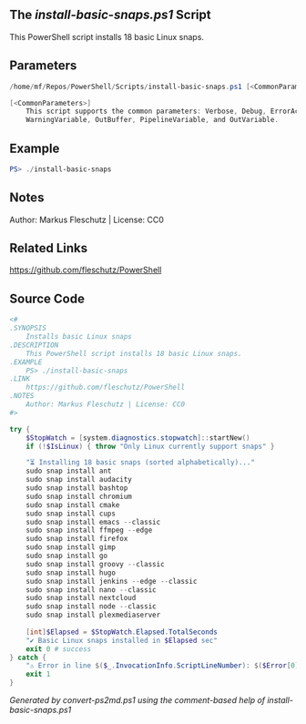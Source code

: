 ## The *install-basic-snaps.ps1* Script

This PowerShell script installs 18 basic Linux snaps.

## Parameters
```powershell
/home/mf/Repos/PowerShell/Scripts/install-basic-snaps.ps1 [<CommonParameters>]

[<CommonParameters>]
    This script supports the common parameters: Verbose, Debug, ErrorAction, ErrorVariable, WarningAction, 
    WarningVariable, OutBuffer, PipelineVariable, and OutVariable.
```

## Example
```powershell
PS> ./install-basic-snaps

```

## Notes
Author: Markus Fleschutz | License: CC0

## Related Links
https://github.com/fleschutz/PowerShell

## Source Code
```powershell
<#
.SYNOPSIS
	Installs basic Linux snaps 
.DESCRIPTION
	This PowerShell script installs 18 basic Linux snaps.
.EXAMPLE
	PS> ./install-basic-snaps
.LINK
	https://github.com/fleschutz/PowerShell
.NOTES
	Author: Markus Fleschutz | License: CC0
#>

try {
	$StopWatch = [system.diagnostics.stopwatch]::startNew()
	if (!$IsLinux) { throw "Only Linux currently support snaps" }

	"⏳ Installing 18 basic snaps (sorted alphabetically)..."
	sudo snap install ant
	sudo snap install audacity
	sudo snap install bashtop
	sudo snap install chromium
	sudo snap install cmake
	sudo snap install cups
	sudo snap install emacs --classic
	sudo snap install ffmpeg --edge
	sudo snap install firefox
	sudo snap install gimp
	sudo snap install go
	sudo snap install groovy --classic
	sudo snap install hugo
	sudo snap install jenkins --edge --classic 
	sudo snap install nano --classic
	sudo snap install nextcloud
	sudo snap install node --classic
	sudo snap install plexmediaserver
	
	[int]$Elapsed = $StopWatch.Elapsed.TotalSeconds
	"✔️ Basic Linux snaps installed in $Elapsed sec"
	exit 0 # success
} catch {
	"⚠️ Error in line $($_.InvocationInfo.ScriptLineNumber): $($Error[0])"
	exit 1
}
```

*Generated by convert-ps2md.ps1 using the comment-based help of install-basic-snaps.ps1*
